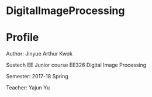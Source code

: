 # DigitalImageProcessing
Profile
=
Author: Jinyue Arthur Kwok

Sustech EE Junior course EE326 Digital Image Processing

Semester: 2017-18 Spring

Teacher: Yajun Yu
